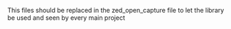 This files should be replaced in the zed_open_capture file to let the library be used and seen by every main project
